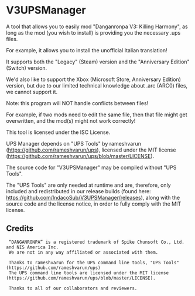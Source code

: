# V3UPSManager

A tool that allows you to easily mod "Danganronpa V3: Killing Harmony", as long as the mod (you wish to install) is providing you the necessary .ups files.

For example, it allows you to install the unofficial Italian translation!

It supports both the "Legacy" (Steam) version and the "Anniversary Edition" (Switch) version.

We'd also like to support the Xbox (Microsoft Store, Anniversary Edition) version, but due to our limited technical knowledge about .arc (ARC0) files, we cannot support it.

Note: this program will NOT handle conflicts between files!

For example, if two mods need to edit the same file, then that file might get overwritten, and the mod(s) might not work correctly!

This tool is licensed under the ISC License.

UPS Manager depends on "UPS Tools" by rameshvarun (https://github.com/rameshvarun/ups), licensed under the MIT license (https://github.com/rameshvarun/ups/blob/master/LICENSE).

The source code for "V3UPSManager" may be compiled without "UPS Tools".

The "UPS Tools" are only needed at runtime and are, therefore, only included and redistributed in our release builds (found here: https://github.com/IndacoSub/V3UPSManager/releases), along with the source code and the license notice, in order to fully comply with the MIT license.

## Credits ##

     “DANGANRONPA” is a registered trademark of Spike Chunsoft Co., Ltd. and NIS America Inc.
     We are not in any way affiliated or associated with them.
     
     Thanks to rameshvarun for the UPS command line tools, "UPS Tools" (https://github.com/rameshvarun/ups)
     The UPS command line tools are licensed under the MIT license (https://github.com/rameshvarun/ups/blob/master/LICENSE).
     
     Thanks to all of our collaborators and reviewers.
